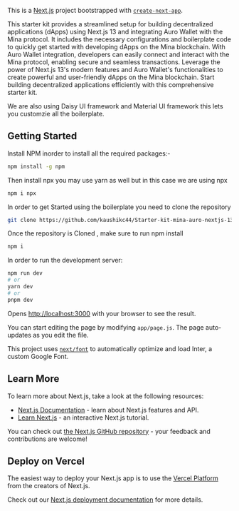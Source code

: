 This is a [Next.js](https://nextjs.org/) project bootstrapped with [`create-next-app`](https://github.com/vercel/next.js/tree/canary/packages/create-next-app).

This starter kit provides a streamlined setup for building decentralized applications (dApps) using Next.js 13 and integrating Auro Wallet with the Mina protocol. It includes the necessary configurations and boilerplate code to quickly get started with developing dApps on the Mina blockchain. With Auro Wallet integration, developers can easily connect and interact with the Mina protocol, enabling secure and seamless transactions. Leverage the power of Next.js 13's modern features and Auro Wallet's functionalities to create powerful and user-friendly dApps on the Mina blockchain. Start building decentralized applications efficiently with this comprehensive starter kit.

We are also using Daisy UI framework and Material UI framework this lets you customzie all the boilerplate.

## Getting Started
Install NPM inorder to install all the required packages:- 
```bash  
npm install -g npm
```
Then install npx you may use yarn as well but in this case we are using npx
```bash
npm i npx
```
In order to get Started using the boilerplate you need to clone the repository
```bash
git clone https://github.com/kaushikc44/Starter-kit-mina-auro-nextjs-13.git
```
Once the repository is Cloned , make sure to run npm install 
```bash 
npm i
```


In order to run the development server:

```bash
npm run dev
# or
yarn dev
# or
pnpm dev
```

Opens [http://localhost:3000](http://localhost:3000) with your browser to see the result.

You can start editing the page by modifying `app/page.js`. The page auto-updates as you edit the file.

This project uses [`next/font`](https://nextjs.org/docs/basic-features/font-optimization) to automatically optimize and load Inter, a custom Google Font.

## Learn More

To learn more about Next.js, take a look at the following resources:

- [Next.js Documentation](https://nextjs.org/docs) - learn about Next.js features and API.
- [Learn Next.js](https://nextjs.org/learn) - an interactive Next.js tutorial.

You can check out [the Next.js GitHub repository](https://github.com/vercel/next.js/) - your feedback and contributions are welcome!

## Deploy on Vercel

The easiest way to deploy your Next.js app is to use the [Vercel Platform](https://vercel.com/new?utm_medium=default-template&filter=next.js&utm_source=create-next-app&utm_campaign=create-next-app-readme) from the creators of Next.js.

Check out our [Next.js deployment documentation](https://nextjs.org/docs/deployment) for more details.
